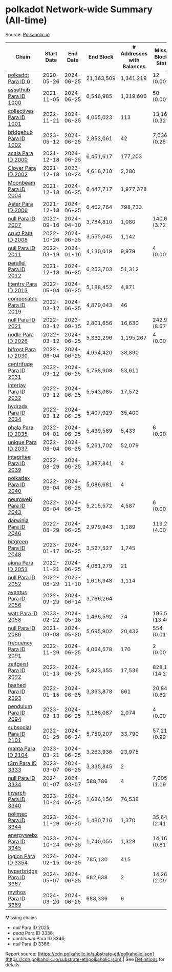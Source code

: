 # polkadot Network-wide Summary (All-time)

Source: [Polkaholic.io](https://polkaholic.io)


| Chain            | Start Date | End Date | End Block | # Addresses with Balances | Missing Blocks / Status |
| ---------------- | ---------- | ---------| --------- | ------------------------- | ----------------------- |
| [polkadot Para ID 0](/polkadot/0-polkadot) | 2020-05-26 | 2024-06-25 | 21,363,509 |  1,341,219 | 12 (0.00%)  |
| [assethub Para ID 1000](/polkadot/1000-assethub) | 2021-11-05 | 2024-06-25 | 6,546,985 |  1,319,606 | 50 (0.00%)  |
| [collectives Para ID 1001](/polkadot/1001-collectives) | 2022-11-21 | 2024-06-25 | 4,065,023 |  113 | 13,169 (0.32%)  |
| [bridgehub Para ID 1002](/polkadot/1002-bridgehub) | 2023-05-12 | 2024-06-25 | 2,852,061 |  42 | 7,036 (0.25%)  |
| [acala Para ID 2000](/polkadot/2000-acala) | 2021-12-18 | 2024-06-25 | 6,451,617 |  177,203 |    |
| [Clover Para ID 2002](/polkadot/2002-clover) | 2021-12-18 | 2023-10-24 | 4,618,218 |  2,280 |    |
| [Moonbeam Para ID 2004](/polkadot/2004-moonbeam) | 2021-12-18 | 2024-06-25 | 6,447,717 |  1,977,378 |    |
| [Astar Para ID 2006](/polkadot/2006-astar) | 2021-12-18 | 2024-06-25 | 6,462,764 |  798,733 |    |
| [null Para ID 2007](/polkadot/2007-kapex) | 2022-09-16 | 2024-04-10 | 3,784,810 |  1,080 | 140,668 (3.72%)  |
| [crust Para ID 2008](/polkadot/2008-crust) | 2022-10-26 | 2024-06-25 | 3,555,045 |  1,142 |    |
| [null Para ID 2011](/polkadot/2011-equilibrium) | 2022-03-19 | 2024-01-16 | 4,130,019 |  9,979 | 4 (0.00%)  |
| [parallel Para ID 2012](/polkadot/2012-parallel) | 2021-12-18 | 2024-06-25 | 6,253,703 |  51,312 |    |
| [litentry Para ID 2013](/polkadot/2013-litentry) | 2022-06-04 | 2024-06-25 | 5,188,452 |  4,871 |    |
| [composable Para ID 2019](/polkadot/2019-composable) | 2022-03-12 | 2024-06-25 | 4,879,043 |  46 |    |
| [null Para ID 2021](/polkadot/2021-efinity) | 2022-03-12 | 2023-09-15 | 2,801,656 |  16,630 | 242,949 (8.67%)  |
| [nodle Para ID 2026](/polkadot/2026-nodle) | 2022-03-12 | 2024-06-25 | 5,332,296 |  1,195,267 | 4 (0.00%)  |
| [bifrost Para ID 2030](/polkadot/2030-bifrost) | 2022-06-04 | 2024-06-25 | 4,994,420 |  38,890 |    |
| [centrifuge Para ID 2031](/polkadot/2031-centrifuge) | 2022-03-12 | 2024-06-25 | 5,758,908 |  53,611 |    |
| [interlay Para ID 2032](/polkadot/2032-interlay) | 2022-03-12 | 2024-06-25 | 5,543,085 |  17,572 |    |
| [hydradx Para ID 2034](/polkadot/2034-hydradx) | 2022-03-12 | 2024-06-25 | 5,407,929 |  35,400 |    |
| [phala Para ID 2035](/polkadot/2035-phala) | 2022-04-01 | 2024-06-25 | 5,439,569 |  5,433 | 6 (0.00%)  |
| [unique Para ID 2037](/polkadot/2037-unique) | 2022-06-04 | 2024-06-25 | 5,261,702 |  52,079 |    |
| [integritee Para ID 2039](/polkadot/2039-integritee) | 2022-08-29 | 2024-06-25 | 3,397,841 |  4 |    |
| [polkadex Para ID 2040](/polkadot/2040-polkadex) | 2022-06-04 | 2024-06-25 | 5,086,681 |  4 |    |
| [neuroweb Para ID 2043](/polkadot/2043-neuroweb) | 2022-06-04 | 2024-06-25 | 5,215,572 |  4,587 | 6 (0.00%)  |
| [darwinia Para ID 2046](/polkadot/2046-darwinia) | 2022-08-29 | 2024-06-25 | 2,979,943 |  1,189 | 119,220 (4.00%)  |
| [bitgreen Para ID 2048](/polkadot/2048-bitgreen) | 2023-01-17 | 2024-06-25 | 3,527,527 |  1,745 |    |
| [ajuna Para ID 2051](/polkadot/2051-ajuna) | 2022-11-21 | 2024-06-25 | 4,081,279 |  21 |    |
| [null Para ID 2052](/polkadot/2052-polkadot-parathread-2052) | 2022-08-29 | 2023-11-10 | 1,616,948 |  1,114 |    |
| [aventus Para ID 2056](/polkadot/2056-aventus) | 2022-09-29 | 2024-06-14 | 3,766,264 |   |    |
| [watr Para ID 2058](/polkadot/2058-watr) | 2023-02-22 | 2024-05-18 | 1,466,592 |  74 | 196,567 (13.40%)  |
| [null Para ID 2086](/polkadot/2086-kilt) | 2021-09-08 | 2024-05-20 | 5,695,902 |  20,432 | 554 (0.01%)  |
| [frequency Para ID 2091](/polkadot/2091-frequency) | 2022-11-29 | 2024-06-25 | 4,064,578 |  170 | 2 (0.00%)  |
| [zeitgeist Para ID 2092](/polkadot/2092-zeitgeist) | 2022-01-13 | 2024-06-25 | 5,823,355 |  17,536 | 828,192 (14.22%)  |
| [hashed Para ID 2093](/polkadot/2093-hashed) | 2022-01-15 | 2024-06-25 | 3,363,878 |  661 | 20,847 (0.62%)  |
| [pendulum Para ID 2094](/polkadot/2094-pendulum) | 2023-02-13 | 2024-06-25 | 3,186,087 |  2,074 | 4 (0.00%)  |
| [subsocial Para ID 2101](/polkadot/2101-subsocial) | 2022-01-25 | 2024-06-24 | 5,750,207 |  33,790 | 57,214 (0.99%)  |
| [manta Para ID 2104](/polkadot/2104-manta) | 2023-03-21 | 2024-06-25 | 3,263,936 |  23,975 |    |
| [t3rn Para ID 3333](/polkadot/3333-t3rn) | 2023-03-07 | 2024-06-25 | 3,335,845 |  2 |    |
| [null Para ID 3334](/polkadot/3334-polkadot-parathread-3334) | 2024-01-07 | 2024-03-07 | 588,786 |  4 | 7,005 (1.19%)  |
| [invarch Para ID 3340](/polkadot/3340-invarch) | 2023-10-24 | 2024-06-25 | 1,686,156 |  76,538 |    |
| [polimec Para ID 3344](/polkadot/3344-polimec) | 2023-11-29 | 2024-06-25 | 1,480,716 |  1,370 | 35,644 (2.41%)  |
| [energywebx Para ID 3345](/polkadot/3345-energywebx) | 2023-10-24 | 2024-06-25 | 1,740,055 |  1,328 | 14,163 (0.81%)  |
| [logion Para ID 3354](/polkadot/3354-logion) | 2024-02-15 | 2024-06-25 | 785,130 |  415 |    |
| [hyperbridge Para ID 3367](/polkadot/3367-hyperbridge) | 2024-05-07 | 2024-06-25 | 682,938 |  2 | 14,262 (2.09%)  |
| [mythos Para ID 3369](/polkadot/3369-mythos) | 2024-03-20 | 2024-06-25 | 688,336 |  6 |    |

Missing chains


* *null* Para ID 2025; 
* *peaq* Para ID 3338; 
* *continuum* Para ID 3346; 
* *null* Para ID 3366; 

Report source: [https://cdn.polkaholic.io/substrate-etl/polkaholic.json](https://cdn.polkaholic.io/substrate-etl/polkaholic.json) | See [Definitions](/DEFINITIONS.md) for details
